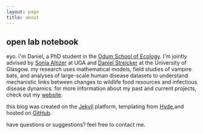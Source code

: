```yaml
---
layout: page
title: about
---
```



## open lab notebook

eyo. i'm Daniel, a PhD student in the [Odum School of Ecology](http://www.ecology.uga.edu). I'm jointly advised by [Sonia Altizer](http://altizerlab.uga.edu) at UGA and [Daniel Streicker](http://streickergroup.wordpress.com) at the University of Glasgow. my research uses mathematical models, field studies of vampire bats, and analyses of large-scale human disease datasets to understand mechanistic links between changes to wildlife food resources and infectious disease dynamics. for more information about my past and current projects, check out my [website](http://danieljbecker.weebly.com). 

this blog was created on the [Jekyll](http://jekyllrb.com) platform, templating from [Hyde](http://hyde.getpoole.com),and hosted on [GitHub](https://github.com/danieljbecker).

have questions or suggestions? feel free to contact me.
